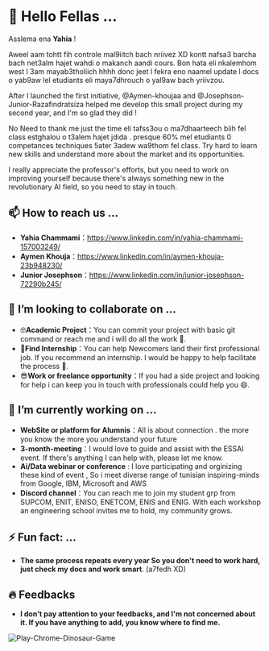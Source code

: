 # 👋 Hello Fellas ...     

Asslema ena **Yahia** ! 

Aweel aam tohtt fih controle mal9iitch bach nriivez XD kontt nafsa3 barcha bach net3alm hajet wahdi o makanch aandi cours. Bon hata eli nkalemhom west l 3am mayab3tholiich hhhh donc jeet l fekra eno naamel update l docs o yab9aw lel etudiants eli maya7dhrouch o yal9aw bach yriivzou.

After I launched the first initiative, @Aymen-khoujaa and @Josephson-Junior-Razafindratsiza helped me develop this small project during my second year, and I'm so glad they did !

No Need to thank me just the time eli tafss3ou o ma7dhaarteech biih fel class estghalou o t3alem hajet jdida . presque 60% mel etudiants 0 competances techniques 5ater 3adew wa9thom fel class. Try hard to learn new skills and understand more about the market and its opportunities.

I really appreciate the professor's efforts, but you need to work on improving yourself because there's always something new in the revolutionary AI field, so you need to stay in touch.


## 📫 How to reach us ...

- **Yahia Chammami**：<https://www.linkedin.com/in/yahia-chammami-157003249/>
- **Aymen Khouja**：<https://www.linkedin.com/in/aymen-khouja-23b948230/>
- **Junior Josephson**：<https://www.linkedin.com/in/junior-josephson-72290b245/>


## 🔭 I’m looking to collaborate on ...

- 🤓**Academic Project**：You can commit your project with basic git command or reach me and i will do all the work 💬.
- 🎯**Find Internship**：You can help Newcomers land their first professional job. If you recommend an internship. I would be happy to help facilitate the process 🌱.
- 😎**Work or freelance opportunity**：If you had a side project and looking for help i can keep you in touch with professionals could help you 😄.


## 🔭 I’m currently working on ...


- **WebSite or platform for Alumnis**：All is about connection . the more you know the more you understand your future
- **3-month-meeting**：I would love to guide and assist with the ESSAI event. If there's anything I can help with, please let me know.
- **Ai/Data webinar or conference** : I love participating and orginizing these kind of event , So i meet diverse range of tunisian inspiring-minds from Google, IBM, Microsoft and AWS 
- **Discord channel**：You can reach me to join my student grp from SUPCOM, ENIT, ENISO, ENETCOM, ENIS and ENIG. With each workshop an engineering school invites me to hold, my community grows.


## ⚡ Fun fact: ...

- **The same process repeats every year So you don't need to work hard, just check my docs and work smart**. (a7fedh XD)



## 🔥 Feedbacks

- **I don't pay attention to your feedbacks, and I'm not concerned about it. If you have anything to add, you know where to find me.**

 ![Play-Chrome-Dinosaur-Game](https://github.com/yahyachammami/Yahia_Docs-/assets/120028819/83323675-45f6-4b09-b0bb-05e5ee26563f)


